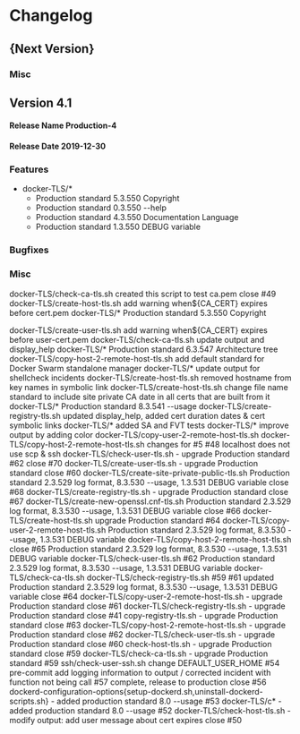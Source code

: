 # Changelog

## {Next Version}

### Misc

## Version 4.1 
#### Release Name Production-4
#### Release Date 2019-12-30

### Features
* docker-TLS/* 
  * Production standard 5.3.550 Copyright
  * Production standard 0.3.550 --help
  * Production standard 4.3.550 Documentation Language
  * Production standard 1.3.550 DEBUG variable
### Bugfixes

### Misc

docker-TLS/check-ca-tls.sh created this script to test ca.pem close #49
docker-TLS/create-host-tls.sh add warning when${CA_CERT} expires before cert.pem
docker-TLS/* Production standard 5.3.550 Copyright

docker-TLS/create-user-tls.sh add warning when${CA_CERT} expires before user-cert.pem
docker-TLS/check-ca-tls.sh update output and display_help
docker-TLS/* Production standard 6.3.547 Architecture tree
docker-TLS/copy-host-2-remote-host-tls.sh add default standard for Docker Swarm standalone manager
docker-TLS/* update output for shellcheck incidents
docker-TLS/create-host-tls.sh removed hostname from key names in symbolic link
docker-TLS/create-host-tls.sh change file name standard to include site private CA date in all certs that are built from it
docker-TLS/* Production standard 8.3.541 --usage
docker-TLS/create-registry-tls.sh updated display_help, added cert duration dates & cert symbolic links
docker-TLS/* added SA and FVT tests
docker-TLS/* improve output by adding color
docker-TLS/copy-user-2-remote-host-tls.sh docker-TLS/copy-host-2-remote-host-tls.sh changes for #5 #48 localhost does not use scp & ssh
docker-TLS/check-user-tls.sh - upgrade Production standard #62
close #70 docker-TLS/create-user-tls.sh - upgrade Production standard
close #60 docker-TLS/create-site-private-public-tls.sh Production standard 2.3.529 log format, 8.3.530 --usage, 1.3.531 DEBUG variable
close #68 docker-TLS/create-registry-tls.sh - upgrade Production standard
close #67 docker-TLS/create-new-openssl.cnf-tls.sh Production standard 2.3.529 log format, 8.3.530 --usage, 1.3.531 DEBUG variable
close #66 docker-TLS/create-host-tls.sh upgrade Production standard
#64 docker-TLS/copy-user-2-remote-host-tls.sh Production standard 2.3.529 log format, 8.3.530 --usage, 1.3.531 DEBUG variable
docker-TLS/copy-host-2-remote-host-tls.sh close #65 Production standard 2.3.529 log format, 8.3.530 --usage, 1.3.531 DEBUG variable
docker-TLS/check-user-tls.sh #62 Production standard 2.3.529 log format, 8.3.530 --usage, 1.3.531 DEBUG variable
docker-TLS/check-ca-tls.sh docker-TLS/check-registry-tls.sh #59 #61 updated Production standard 2.3.529 log format, 8.3.530 --usage, 1.3.531 DEBUG variable
close #64 docker-TLS/copy-user-2-remote-host-tls.sh - upgrade Production standard
close #61 docker-TLS/check-registry-tls.sh - upgrade Production standard
close #41 copy-registry-tls.sh - upgrade Production standard
close #63 docker-TLS/copy-host-2-remote-host-tls.sh - upgrade Production standard
close #62 docker-TLS/check-user-tls.sh - upgrade Production standard
close #60 check-host-tls.sh - upgrade Production standard
close #59 docker-TLS/check-ca-tls.sh - upgrade Production standard #59
ssh/check-user-ssh.sh change DEFAULT_USER_HOME #54
pre-commit add logging information to output / corrected incident with function not being call #57
complete, release to production close #56
dockerd-configuration-options{setup-dockerd.sh,uninstall-dockerd-scripts.sh} - added production standard 8.0 --usage #53
docker-TLS/c* - added production standard 8.0 --usage #52
docker-TLS/check-host-tls.sh - modify output: add user message about cert expires close #50
